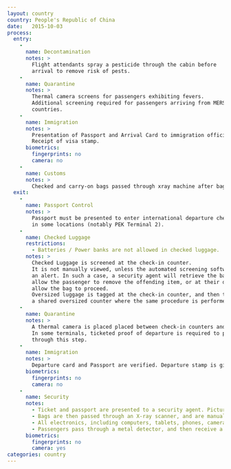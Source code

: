 ```yaml
---
layout: country
country: People's Republic of China
date:   2015-10-03
process:
  entry:
    - 
      name: Decontamination
      notes: >
        Flight attendants spray a pesticide through the cabin before
        arrival to remove risk of pests.
    - 
      name: Quarantine
      notes: >
        Thermal camera screens for passengers exhibiting fevers.
        Additional screening required for passengers arriving from MERS affected
        countries.
    - 
      name: Immigration
      notes: >
        Presentation of Passport and Arrival Card to immigration official.
        Receipt of visa stamp.
      biometrics:
        fingerprints: no
        camera: no
    - 
      name: Customs
      notes: >
        Checked and carry-on bags passed through xray machine after baggage claim.
  exit:
    - 
      name: Passport Control
      notes: >
        Passport must be presented to enter international departure check-in counters
        in some locations (notably PEK Terminal 2).
    - 
      name: Checked Luggage
      restrictions:
        - Batteries / Power banks are not allowed in checked luggage.
      notes: >
        Checked Luggage is screened at the check-in counter.
        It is not manually viewed, unless the automated screening software triggers
        an alert. In such a case, a security agent will retrieve the bag, and
        allow the passenger to remove the offending item, or at their discrecion
        allow the bag to proceed.
        Oversized luggage is tagged at the check-in counter, and then taken to
        a shared oversized counter where the same procedure is performed.
    - 
      name: Quarantine
      notes: >
        A thermal camera is placed placed between check-in counters and security.
        In some terminals, ticketed proof of departure is required to proceed
        through this step.
    - 
      name: Immigration
      notes: >
        Departure card and Passport are verified. Departure stamp is given.
      biometrics:
        fingerprints: no
        camera: no
    - 
      name: Security
      notes:
        - Ticket and passport are presented to a security agent. Picture is recorded, and stamp on ticket indicating passage through security screening is provided as you enter a screening area.
        - Bags are then passed through an X-ray scanner, and are manually reviewed.
        - All electronics, including computers, tablets, phones, cameras, batteries, and cords, must be removed from bags.
        - Passengers pass through a metal detector, and then receive a manual pat-down before retrieving their carry-on items.
      biometrics:
        fingerprints: no
        camera: yes
categories: country
---
```

